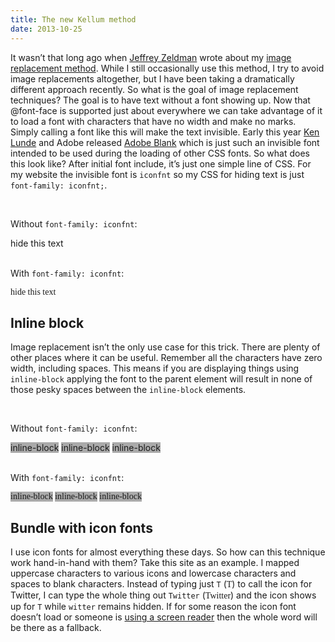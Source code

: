 ```yaml
---
title: The new Kellum method
date: 2013-10-25
---
```


It wasn’t that long ago when [Jeffrey Zeldman](https://twitter.com/zeldman) wrote about my [image replacement method](http://www.zeldman.com/2012/03/01/replacing-the-9999px-hack-new-image-replacement/). While I still occasionally use this method, I try to avoid image replacements altogether, but I have been taking a dramatically different approach recently. So what is the goal of image replacement techniques? The goal is to have text without a font showing up. Now that @font-face is supported just about everywhere we can take advantage of it to load a font with characters that have no width and make no marks. Simply calling a font like this will make the text invisible. Early this year [Ken Lunde](https://twitter.com/ken_lunde) and Adobe released [Adobe Blank](http://blogs.adobe.com/typblography/2013/03/introducing-adobe-blank.html) which is just such an invisible font intended to be used during the loading of other CSS fonts. So what does this look like? After initial font include, it’s just one simple line of CSS. For my website the invisible font is `iconfnt` so my CSS for hiding text is just `font-family: iconfnt;`.

<br>

Without `font-family: iconfnt`:

<div style="background: url('/images/editorial/new-kellum-method.jpg')">
	hide this text
</div>

<br>

With `font-family: iconfnt`:

<div style="background: url('/images/editorial/new-kellum-method.jpg'); font-family: iconfnt">
	hide this text
</div>

## Inline block

Image replacement isn’t the only use case for this trick. There are plenty of other places where it can be useful. Remember all the characters have zero width, including spaces. This means if you are displaying things using `inline-block` applying the font to the parent element will result in none of those pesky spaces between the `inline-block` elements.

<br>

Without `font-family: iconfnt`:

<div>
 <div style="display: inline-block; background-color: #aaa;">inline-block</div> 
 <div style="display: inline-block; background-color: #aaa;">inline-block</div> 
 <div style="display: inline-block; background-color: #aaa;">inline-block</div>
</div>

<br>

With `font-family: iconfnt`:
<div style="font-family: iconfnt;">
 <div style="display: inline-block; background-color: #aaa; font-family: 'Turnip RE', Georgia, serif">inline-block</div> 
 <div style="display: inline-block; background-color: #aaa; font-family: 'Turnip RE', Georgia, serif">inline-block</div> 
 <div style="display: inline-block; background-color: #aaa; font-family: 'Turnip RE', Georgia, serif">inline-block</div>
</div>


## Bundle with icon fonts

I use icon fonts for almost everything these days. So how can this technique work hand-in-hand with them? Take this site as an example. I mapped uppercase characters to various icons and lowercase characters and spaces to blank characters. Instead of typing just `T` (<span style="font-family: iconfnt">T</span>) to call the icon for Twitter, I can type the whole thing out `Twitter` (<span style="font-family: iconfnt">Twitter</span>) and the icon shows up for `T` while `witter` remains hidden. If for some reason the icon font doesn’t load or someone is [using a screen reader](https://vimeo.com/77909274) then the whole word will be there as a fallback.